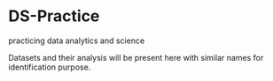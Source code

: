 # DS-Practice
practicing data analytics and science

Datasets and their analysis will be present here with similar names for identification purpose.

